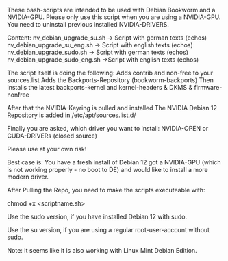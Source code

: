 These bash-scripts are intended to be used with Debian Bookworm and a NVIDIA-GPU.
Please only use this script when you are using a NVIDIA-GPU.
You need to uninstall previous installed NVIDIA-DRIVERS.

Content:
nv_debian_upgrade_su.sh -> Script with german texts (echos)
nv_debian_upgrade_su_eng.sh -> Script with english texts (echos)
nv_debian_upgrade_sudo.sh -> Script with german texts (echos)
nv_debian_upgrade_sudo_eng.sh ->Script with english texts (echos)


The script itself is doing the following:
Adds contrib and non-free to your sources.list
Adds the Backports-Repository (bookworm-backports)
Then installs the latest backports-kernel and kernel-headers & DKMS & firmware-nonfree

After that the NVIDIA-Keyring is pulled and installed
The NVIDIA Debian 12 Repository is added in /etc/apt/sources.list.d/

Finally you are asked, which driver you want to install: NVIDIA-OPEN or CUDA-DRIVERs (closed source)

Please use at your own risk! 

Best case is: You have a  fresh install of Debian 12 got a NVIDIA-GPU (which is not working properly - no boot to DE) and would like to install a more modern driver.

After Pulling the Repo, you need to make the scripts executeable with: 

chmod +x <scriptname.sh>

Use the sudo version, if you have installed Debian 12 with sudo.

Use the su version, if you are using a regular root-user-account without sudo.

Note: It seems like it is also working with Linux Mint Debian Edition.
